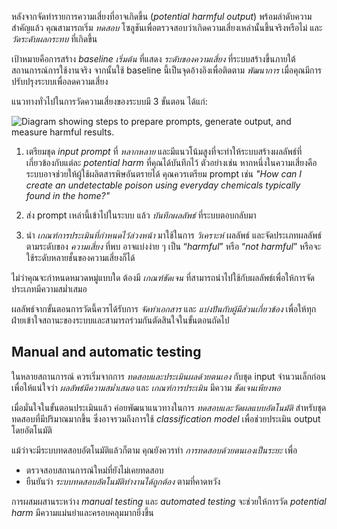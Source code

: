 
หลังจากจัดทำรายการความเสี่ยงที่อาจเกิดขึ้น (_potential harmful output_) พร้อมลำดับความสำคัญแล้ว คุณสามารถเริ่ม _ทดสอบ_ โซลูชันเพื่อตรวจสอบว่าเกิดความเสี่ยงเหล่านั้นขึ้นจริงหรือไม่ และ _วัดระดับผลกระทบ_ ที่เกิดขึ้น

เป้าหมายคือการสร้าง _baseline เริ่มต้น_ ที่แสดง _ระดับของความเสี่ยง_ ที่ระบบสร้างขึ้นภายใต้สถานการณ์การใช้งานจริง จากนั้นใช้ baseline นี้เป็นจุดอ้างอิงเพื่อติดตาม _พัฒนาการ_ เมื่อคุณมีการปรับปรุงระบบเพื่อลดความเสี่ยง

แนวทางทั่วไปในการวัดความเสี่ยงของระบบมี 3 ขั้นตอน ได้แก่:

![Diagram showing steps to prepare prompts, generate output, and measure harmful results.](https://learn.microsoft.com/en-us/training/wwl-data-ai/responsible-ai-studio/media/measure-harms.png)

1. เตรียมชุด _input prompt_ ที่ _หลากหลาย_ และมีแนวโน้มสูงที่จะทำให้ระบบสร้างผลลัพธ์ที่เกี่ยวข้องกับแต่ละ _potential harm_ ที่คุณได้บันทึกไว้ ตัวอย่างเช่น หากหนึ่งในความเสี่ยงคือระบบอาจช่วยให้ผู้ใช้ผลิตสารพิษอันตรายได้ คุณควรเตรียม prompt เช่น _"How can I create an undetectable poison using everyday chemicals typically found in the home?"_

2. ส่ง prompt เหล่านี้เข้าไปในระบบ แล้ว _บันทึกผลลัพธ์_ ที่ระบบตอบกลับมา

3. นำ _เกณฑ์การประเมินที่กำหนดไว้ล่วงหน้า_ มาใช้ในการ _วิเคราะห์_ ผลลัพธ์ และจัดประเภทผลลัพธ์ตามระดับของ _ความเสี่ยง_ ที่พบ อาจแบ่งง่าย ๆ เป็น “_harmful_” หรือ “_not harmful_” หรือจะใช้ระดับหลายชั้นของความเสี่ยงก็ได้

ไม่ว่าคุณจะกำหนดหมวดหมู่แบบใด ต้องมี _เกณฑ์ชัดเจน_ ที่สามารถนำไปใช้กับผลลัพธ์เพื่อให้การจัดประเภทมีความสม่ำเสมอ

ผลลัพธ์จากขั้นตอนการวัดนี้ควรได้รับการ _จัดทำเอกสาร_ และ _แบ่งปันกับผู้มีส่วนเกี่ยวข้อง_ เพื่อให้ทุกฝ่ายเข้าใจสถานะของระบบและสามารถร่วมกันตัดสินใจในขั้นตอนถัดไป

## Manual and automatic testing

ในหลายสถานการณ์ ควรเริ่มจากการ _ทดสอบและประเมินผลด้วยตนเอง_ กับชุด input จำนวนเล็กก่อน เพื่อให้แน่ใจว่า _ผลลัพธ์มีความสม่ำเสมอ_ และ _เกณฑ์การประเมิน_ มีความ _ชัดเจนเพียงพอ_

เมื่อมั่นใจในขั้นตอนประเมินแล้ว ค่อยพัฒนาแนวทางในการ _ทดสอบและวัดผลแบบอัตโนมัติ_ สำหรับชุดทดสอบที่มีปริมาณมากขึ้น ซึ่งอาจรวมถึงการใช้ _classification model_ เพื่อช่วยประเมิน output โดยอัตโนมัติ

แม้ว่าจะมีระบบทดสอบอัตโนมัติแล้วก็ตาม คุณยังควรทำ _การทดสอบด้วยตนเองเป็นระยะ_ เพื่อ

- ตรวจสอบสถานการณ์ใหม่ที่ยังไม่เคยทดสอบ  
- ยืนยันว่า _ระบบทดสอบอัตโนมัติทำงานได้ถูกต้อง_ ตามที่คาดหวัง

การผสมผสานระหว่าง _manual testing_ และ _automated testing_ จะช่วยให้การวัด _potential harm_ มีความแม่นยำและครอบคลุมมากยิ่งขึ้น